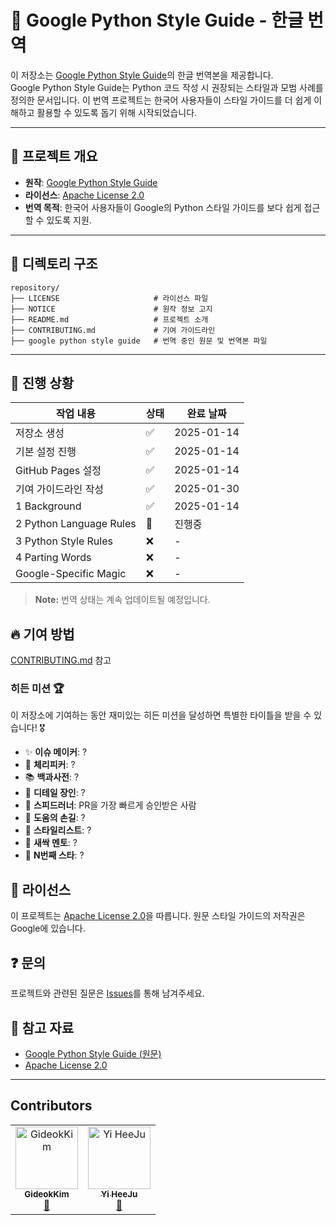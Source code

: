 # 📘 Google Python Style Guide - 한글 번역

이 저장소는 [Google Python Style Guide](https://google.github.io/styleguide/pyguide.html)의 한글 번역본을 제공합니다.  
Google Python Style Guide는 Python 코드 작성 시 권장되는 스타일과 모범 사례를 정의한 문서입니다.
이 번역 프로젝트는 한국어 사용자들이 스타일 가이드를 더 쉽게 이해하고 활용할 수 있도록 돕기 위해 시작되었습니다.

---

## 📌 프로젝트 개요
- **원작**: [Google Python Style Guide](https://google.github.io/styleguide/pyguide.html)
- **라이선스**: [Apache License 2.0](./LICENSE)
- **번역 목적**: 한국어 사용자들이 Google의 Python 스타일 가이드를 보다 쉽게 접근할 수 있도록 지원.

---

## 📂 디렉토리 구조
```
repository/
├── LICENSE                     # 라이선스 파일
├── NOTICE                      # 원작 정보 고지
├── README.md                   # 프로젝트 소개
├── CONTRIBUTING.md             # 기여 가이드라인
├── google python style guide   # 번역 중인 원문 및 번역본 파일
```

---

## 🚀 진행 상황

| 작업 내용 | 상태 | 완료 날짜 |
|-----------|------|-----------|
| 저장소 생성 | ✅ | 2025-01-14 |
| 기본 설정 진행 | ✅ | 2025-01-14 |
| GitHub Pages 설정 | ✅ | 2025-01-14 |
| 기여 가이드라인 작성 | ✅ | 2025-01-30 |
| 1 Background | ✅ | 2025-01-14 |
| 2 Python Language Rules | 🔨 | 진행중 |
| 3 Python Style Rules | ❌ | - |
| 4 Parting Words | ❌ | - |
| Google-Specific Magic | ❌ | - |

> **Note:** 번역 상태는 계속 업데이트될 예정입니다.

## 🔥 기여 방법
[CONTRIBUTING.md](CONTRIBUTING.md) 참고

### 히든 미션 🏆
이 저장소에 기여하는 동안 재미있는 히든 미션을 달성하면 특별한 타이틀을 받을 수 있습니다! 🎖️

- ✨ **이슈 메이커**: ?
- 🍒 **체리피커**: ?
- 📚 **백과사전**: ?
- 🧐 **디테일 장인**: ?
- 🚀 **스피드러너**: PR을 가장 빠르게 승인받은 사람
- 🤲 **도움의 손길**: ?
- 🎨 **스타일리스트**: ?
- 🌱 **새싹 멘토**: ?
- 🌟 **N번째 스타**: ?

## 📄 라이선스
이 프로젝트는 [Apache License 2.0](LICENSE)을 따릅니다. 원문 스타일 가이드의 저작권은 Google에 있습니다.

## ❓ 문의
프로젝트와 관련된 질문은 [Issues](https://github.com/GideokKim/google-python-style-guide-kr/issues)를 통해 남겨주세요.

## 📖 참고 자료
- [Google Python Style Guide (원문)](https://google.github.io/styleguide/pyguide.html)
- [Apache License 2.0](http://www.apache.org/licenses/LICENSE-2.0)

---

## Contributors

<!-- ALL-CONTRIBUTORS-LIST:START - Do not remove or modify this section -->
<!-- prettier-ignore-start -->
<!-- markdownlint-disable -->
<table>
  <tbody>
    <tr>
      <td align="center"><a href="https://github.com/GideokKim"><img src="https://avatars.githubusercontent.com/u/79832255?v=4" width="100px;" alt="GideokKim"/><br /><sub><b>GideokKim</b></sub></a><br /><a href="#maintenance-GideokKim" title="Maintenance">🚧</a></td>
      <td align="center"><a href="https://github.com/YiHeeJu"><img src="https://avatars.githubusercontent.com/u/177398433?v=4" width="100px;" alt="Yi HeeJu"/><br /><sub><b>Yi HeeJu</b></sub></a><br /><a href="#speed-runner" title="Speed Runner">🚀</a></td>
    </tr>
  </tbody>
</table>

<!-- markdownlint-restore -->
<!-- prettier-ignore-end -->

<!-- ALL-CONTRIBUTORS-LIST:END -->

<br/>
